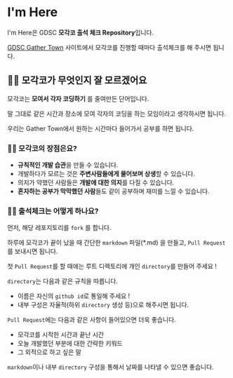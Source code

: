 # I'm Here

 I'm Here은 GDSC **모각코 출석 체크 Repository**입니다.

 [GDSC Gather Town](https://gather.town/app/n14P3PJDoutZBVgP/GDSC_UOS) 사이트에서 모각코를 진행할 때마다 출석체크를 해 주시면 됩니다.

## 🙋‍♂️ 모각코가 무엇인지 잘 모르겠어요

 모각코는 **모여서 각자 코딩하기** 를 줄여만든 단어입니다.
 
 말 그대로 같은 시간과 장소에 모여 각자의 코딩을 하는 모임이라고 생각하시면 됩니다.
 
 우리는 Gather Town에서 원하는 시간마다 들어가서 공부를 하면 됩니다.

### 💁‍♀️ 모각코의 장점은요?

- **규칙적인 개발 습관**을 만들 수 있습니다.
- 개발하다가 모르는 것은 **주변사람들에게 물어보며 상생**할 수 있습니다.
- 의지가 약했던 사람들은 **개발에 대한 의지**를 다질 수 있습니다.
- **혼자하는 공부가 막막했던 사람**들도 같이 공부하며 재미를 느낄 수 있습니다.

### 💁‍♂️ 출석체크는 어떻게 하나요?

 먼저, 해당 레포지토리를 `fork` 를 합니다.

 하루에 모각코가 끝이 났을 때 간단한 `markdown` 파일(*.md) 을 만들고, `Pull Request`를 보내시면 됩니다.

 첫 `Pull Request`를 할 때에는 루트 디렉토리에 개인 `directory`를 만들어 주세요 !

 `directory`는 다음과 같은 규칙을 따릅니다.

- 이름은 자신의 `github id`로 통일해 주세요 !
- 내부 구성은 자율적(하위 `directory` 생성 등)으로 해주시면 됩니다.

 `Pull Request`에는 다음과 같은 사항이 들어있으면 더욱 좋습니다.

- 모각코를 시작한 시간과 끝난 시간
- 오늘 개발했던 부분에 대한 간략한 키워드
- 그 외적으로 하고 싶은 말

 `markdown`이나 내부 `directory` 구성을 통해서 날짜를 나타낼 수 있으면 좋습니다.
